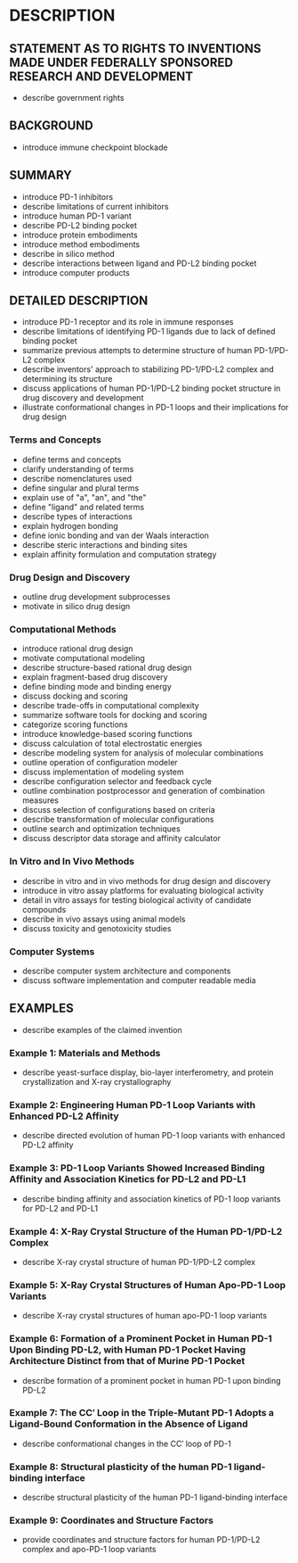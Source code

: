 # DESCRIPTION

## STATEMENT AS TO RIGHTS TO INVENTIONS MADE UNDER FEDERALLY SPONSORED RESEARCH AND DEVELOPMENT

- describe government rights

## BACKGROUND

- introduce immune checkpoint blockade

## SUMMARY

- introduce PD-1 inhibitors
- describe limitations of current inhibitors
- introduce human PD-1 variant
- describe PD-L2 binding pocket
- introduce protein embodiments
- introduce method embodiments
- describe in silico method
- describe interactions between ligand and PD-L2 binding pocket
- introduce computer products

## DETAILED DESCRIPTION

- introduce PD-1 receptor and its role in immune responses
- describe limitations of identifying PD-1 ligands due to lack of defined binding pocket
- summarize previous attempts to determine structure of human PD-1/PD-L2 complex
- describe inventors' approach to stabilizing PD-1/PD-L2 complex and determining its structure
- discuss applications of human PD-1/PD-L2 binding pocket structure in drug discovery and development
- illustrate conformational changes in PD-1 loops and their implications for drug design

### Terms and Concepts

- define terms and concepts
- clarify understanding of terms
- describe nomenclatures used
- define singular and plural terms
- explain use of "a", "an", and "the"
- define "ligand" and related terms
- describe types of interactions
- explain hydrogen bonding
- define ionic bonding and van der Waals interaction
- describe steric interactions and binding sites
- explain affinity formulation and computation strategy

### Drug Design and Discovery

- outline drug development subprocesses
- motivate in silico drug design

### Computational Methods

- introduce rational drug design
- motivate computational modeling
- describe structure-based rational drug design
- explain fragment-based drug discovery
- define binding mode and binding energy
- discuss docking and scoring
- describe trade-offs in computational complexity
- summarize software tools for docking and scoring
- categorize scoring functions
- introduce knowledge-based scoring functions
- discuss calculation of total electrostatic energies
- describe modeling system for analysis of molecular combinations
- outline operation of configuration modeler
- discuss implementation of modeling system
- describe configuration selector and feedback cycle
- outline combination postprocessor and generation of combination measures
- discuss selection of configurations based on criteria
- describe transformation of molecular configurations
- outline search and optimization techniques
- discuss descriptor data storage and affinity calculator

### In Vitro and In Vivo Methods

- describe in vitro and in vivo methods for drug design and discovery
- introduce in vitro assay platforms for evaluating biological activity
- detail in vitro assays for testing biological activity of candidate compounds
- describe in vivo assays using animal models
- discuss toxicity and genotoxicity studies

### Computer Systems

- describe computer system architecture and components
- discuss software implementation and computer readable media

## EXAMPLES

- describe examples of the claimed invention

### Example 1: Materials and Methods

- describe yeast-surface display, bio-layer interferometry, and protein crystallization and X-ray crystallography

### Example 2: Engineering Human PD-1 Loop Variants with Enhanced PD-L2 Affinity

- describe directed evolution of human PD-1 loop variants with enhanced PD-L2 affinity

### Example 3: PD-1 Loop Variants Showed Increased Binding Affinity and Association Kinetics for PD-L2 and PD-L1

- describe binding affinity and association kinetics of PD-1 loop variants for PD-L2 and PD-L1

### Example 4: X-Ray Crystal Structure of the Human PD-1/PD-L2 Complex

- describe X-ray crystal structure of human PD-1/PD-L2 complex

### Example 5: X-Ray Crystal Structures of Human Apo-PD-1 Loop Variants

- describe X-ray crystal structures of human apo-PD-1 loop variants

### Example 6: Formation of a Prominent Pocket in Human PD-1 Upon Binding PD-L2, with Human PD-1 Pocket Having Architecture Distinct from that of Murine PD-1 Pocket

- describe formation of a prominent pocket in human PD-1 upon binding PD-L2

### Example 7: The CC′ Loop in the Triple-Mutant PD-1 Adopts a Ligand-Bound Conformation in the Absence of Ligand

- describe conformational changes in the CC′ loop of PD-1

### Example 8: Structural plasticity of the human PD-1 ligand-binding interface

- describe structural plasticity of the human PD-1 ligand-binding interface

### Example 9: Coordinates and Structure Factors

- provide coordinates and structure factors for human PD-1/PD-L2 complex and apo-PD-1 loop variants

